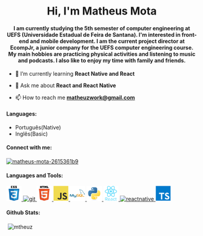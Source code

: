 <h1 align="center">Hi, I'm Matheus Mota</h1>
<h4 align="center">I am currently studying the 5th semester of computer engineering at UEFS (Universidade Estadual de Feira de Santana). I'm interested in front-end and mobile development. I am the current project director at EcompJr, a junior company for the UEFS computer engineering course. My main hobbies are practicing physical activities and listening to music and podcasts. I also like to enjoy my time with family and friends.</h4>

- 🌱 I’m currently learning **React Native and React**

- 💬 Ask me about **React and React Native**

- 📫 How to reach me **matheuzwork@gmail.com**

<h4 align="left">Languages: </h4>

- Português(Native)
- Inglês(Basic)

<h4 align="left">Connect with me:</h4>
<p align="left">
<a href="https://linkedin.com/in/matheus-mota-2615361b9" target="blank"><img align="center" src="https://raw.githubusercontent.com/rahuldkjain/github-profile-readme-generator/master/src/images/icons/Social/linked-in-alt.svg" alt="matheus-mota-2615361b9" height="30" width="40" /></a>
</p>

<h4 align="left">Languages and Tools:</h4>
<p align="left"> <a href="https://www.w3schools.com/css/" target="_blank" rel="noreferrer"> <img src="https://raw.githubusercontent.com/devicons/devicon/master/icons/css3/css3-original-wordmark.svg" alt="css3" width="40" height="40"/> </a> <a href="https://git-scm.com/" target="_blank" rel="noreferrer"> <img src="https://www.vectorlogo.zone/logos/git-scm/git-scm-icon.svg" alt="git" width="40" height="40"/> </a> <a href="https://www.w3.org/html/" target="_blank" rel="noreferrer"> <img src="https://raw.githubusercontent.com/devicons/devicon/master/icons/html5/html5-original-wordmark.svg" alt="html5" width="40" height="40"/> </a> <a href="https://developer.mozilla.org/en-US/docs/Web/JavaScript" target="_blank" rel="noreferrer"> <img src="https://raw.githubusercontent.com/devicons/devicon/master/icons/javascript/javascript-original.svg" alt="javascript" width="40" height="40"/> </a> <a href="https://www.mysql.com/" target="_blank" rel="noreferrer"> <img src="https://raw.githubusercontent.com/devicons/devicon/master/icons/mysql/mysql-original-wordmark.svg" alt="mysql" width="40" height="40"/> </a> <a href="https://www.python.org" target="_blank" rel="noreferrer"> <img src="https://raw.githubusercontent.com/devicons/devicon/master/icons/python/python-original.svg" alt="python" width="40" height="40"/> </a> <a href="https://reactjs.org/" target="_blank" rel="noreferrer"> <img src="https://raw.githubusercontent.com/devicons/devicon/master/icons/react/react-original-wordmark.svg" alt="react" width="40" height="40"/> </a> <a href="https://reactnative.dev/" target="_blank" rel="noreferrer"> <img src="https://reactnative.dev/img/header_logo.svg" alt="reactnative" width="40" height="40"/> </a> <a href="https://www.typescriptlang.org/" target="_blank" rel="noreferrer"> <img src="https://raw.githubusercontent.com/devicons/devicon/master/icons/typescript/typescript-original.svg" alt="typescript" width="40" height="40"/> </a> </p>

<h4 align="left">Github Stats:</h4>
<p>&nbsp;<img align="center" src="https://github-readme-stats.vercel.app/api?username=mtheuz&show_icons=true&theme=cobalt&locale=en" alt="mtheuz" /></p>


